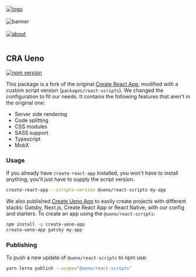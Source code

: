 [![logo](https://user-images.githubusercontent.com/937328/51542949-598cda00-1e54-11e9-857b-945cc392dc4c.png)](https://ueno.co/?utm_source=github&utm_campaign=cra-ueno)
<br /><br />
![banner](https://user-images.githubusercontent.com/937328/51542951-5abe0700-1e54-11e9-8d24-f499e7c01b21.png)
<br /><br />
[![about](https://user-images.githubusercontent.com/937328/51540139-999c8e80-1e4d-11e9-866d-284657a34744.png)](https://ueno.co/contact/?utm_source=github&utm_campaign=cra-ueno)
<br /><br />

## CRA Ueno

[![npm version](https://badge.fury.io/js/%40ueno%2Freact-scripts.svg)](https://badge.fury.io/js/%40ueno%2Freact-scripts)

This package is a fork of the original [Create React App](https://github.com/facebook/create-react-app), modified with a custom script version (`packages/react-scripts`). We changed the configuration to fit our needs. It contains the following features that aren't in the original one:

- Server side rendering
- Code splitting
- CSS modules
- SASS support
- Typescript
- MobX

### Usage

If you already have `create-react-app` installed, you won't have to install anything, you'll just have to supply the script version.

```bash
create-react-app --scripts-version @ueno/react-scripts my-app
```

We also published [Create Ueno App](https://github.com/ueno-llc/create-ueno-app) to easily create projects with different stacks: Gatsby, Next.js, Create React App or React Native, with our config and starters. To create an app using the `@ueno/react-scripts`:

```bash
npm install -g create-ueno-app
create-ueno-app gatsby my-app
```

### Publishing

To push a new update of `@ueno/react-scripts` to npm use:

```bash
yarn lerna publish --scope="@ueno/react-scripts"
```

